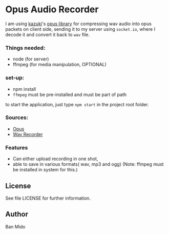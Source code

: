 #  Opus Audio Recorder



I am using [kazuki](https://github.com/kazuki)'s [opus library](https://github.com/kazuki/opus.js-sample) for compressing wav audio into opus packets on client side,  sending it to my server using `socket.io`, where I decode it and convert it back to `wav` file.


### Things needed:
* node (for server)
* ffmpeg (for media manipulation, OPTIONAL)


### set-up:
 * npm install 
 * `ffmpeg` must be pre-installed and must be part of path
 
to start the application, just type `npm start` in the project root folder.

 
### Sources:
  * [Opus](https://github.com/kazuki/opus.js-sample)
  * [Wav Recorder](https://github.com/mattdiamond/Recorderjs)
 
### Features 
  
  * Can either upload recording in one shot, 
  * able to save in various formats( wav, mp3 and ogg) (Note: ffmpeg must be installed in system for this.)
 
License
-------

See file LICENSE for further information.


Author
------

Ban Mido

